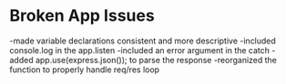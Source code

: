 # Broken App Issues
-made variable declarations consistent and more descriptive
-included console.log in the app.listen
-included an error argument in the catch
-added app.use(express.json()); to parse the response
-reorganized the function to properly handle req/res loop
